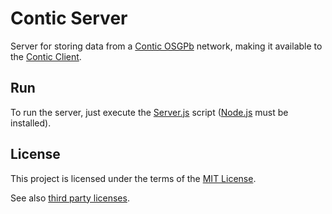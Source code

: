 # Contic Server

Server for storing data from a [Contic OSGPb](https://github.com/gviegas/contic-osgpb) network, making it available
to the [Contic Client](https://github.com/gviegas/contic-client).

## Run

To run the server, just execute the [Server.js](src/Server.js) script ([Node.js](https://nodejs.org/en/) must be installed).

## License

This project is licensed under the terms of the [MIT License](LICENSE.md).

See also [third party licenses](Third-party.md).
